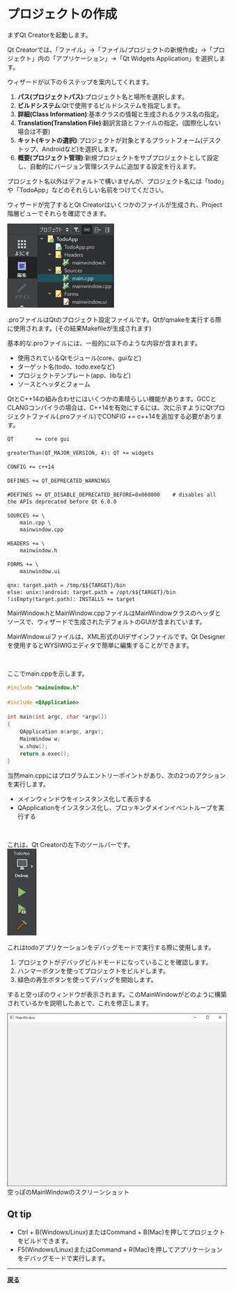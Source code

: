# プロジェクトの作成

まずQt Creatorを起動します。

Qt Creatorでは、「ファイル」→「ファイル/プロジェクトの新規作成」→「プロジェクト」内の「アプリケーション」→「Qt Widgets Application」を選択します。

ウィザードが以下の６ステップを案内してくれます。
1. **パス(プロジェクトパス)**:プロジェクト名と場所を選択します。
2. **ビルドシステム**:Qtで使用するビルドシステムを指定します。
3. **詳細(Class Information)**:基本クラスの情報と生成されるクラス名の指定。
4. **Translation(Translation File)**:翻訳言語とファイルの指定。(国際化しない場合は不要)
5. **キット(キットの選択)**:プロジェクトが対象とするプラットフォーム(デスクトップ、Androidなど)を選択します。
6. **概要(プロジェクト管理)**:新規プロジェクトをサブプロジェクトとして設定し、自動的にバージョン管理システムに追加する設定を行えます。

プロジェクト名以外はデフォルトで構いませんが、プロジェクト名には「todo」や「TodoApp」などのそれらしい名前をつけてください。

ウィザードが完了するとQt Creatorはいくつかのファイルが生成され、Project階層ビューでそれらを確認できます。

![Project階層ビュー](img/1.png)

.proファイルはQtのプロジェクト設定ファイルです。Qtがqmakeを実行する際に使用されます。(その結果Makefileが生成されます)

基本的な.proファイルには、一般的に以下のような内容が含まれます。
* 使用されているQtモジュール(core、guiなど)
* ターゲット名(todo、todo.exeなど)
* プロジェクトテンプレート(app、libなど)
* ソースとヘッダとフォーム

QtとC++14の組み合わせにはいくつかの素晴らしい機能があります。GCCとCLANGコンパイラの場合は、C++14を有効にするには、次に示すようにQtプロジェクトファイル(.proファイル)でCONFIG += c++14を追加する必要があります。

```QMake
QT       += core gui

greaterThan(QT_MAJOR_VERSION, 4): QT += widgets

CONFIG += c++14

DEFINES += QT_DEPRECATED_WARNINGS

#DEFINES += QT_DISABLE_DEPRECATED_BEFORE=0x060000    # disables all the APIs deprecated before Qt 6.0.0

SOURCES += \
    main.cpp \
    mainwindow.cpp

HEADERS += \
    mainwindow.h

FORMS += \
    mainwindow.ui

qnx: target.path = /tmp/$${TARGET}/bin
else: unix:!android: target.path = /opt/$${TARGET}/bin
!isEmpty(target.path): INSTALLS += target
```

MainWindow.hとMainWindow.cppファイルはMainWindowクラスのヘッダとソースで、ウィザードで生成されたデフォルトのGUIが含まれています。

MainWindow.uiファイルは、XML形式のUIデザインファイルです。Qt Designerを使用するとWYSIWIGエディタで簡単に編集することができます。

<br>

ここでmain.cppを示します。

```C++
#include "mainwindow.h"

#include <QApplication>

int main(int argc, char *argv[])
{
    QApplication a(argc, argv);
    MainWindow w;
    w.show();
    return a.exec();
}
```

当然main.cppにはプログラムエントリーポイントがあり、次の2つのアクションを実行します。
* メインウィンドウをインスタンス化して表示する
* QApplicationをインスタンス化し、ブロッキングメインイベントループを実行する

<br>

これは、Qt Creatorの左下のツールバーです。<br>
![ツールバー](img/2.png)

これはtodoアプリケーションをデバッグモードで実行する際に使用します。
1. プロジェクトがデバッグビルドモードになっていることを確認します。
2. ハンマーボタンを使ってプロジェクトをビルドします。
3. 緑色の再生ボタンを使ってデバッグを開始します。

すると空っぽのウィンドウが表示されます。このMainWindowがどのように構築されているかを説明したあとで、これを修正します。

![空っぽのMainWindowのスクリーンショット](img/3.png)<br>
空っぽのMainWindowのスクリーンショット

## Qt tip
* Ctrl + B(Windows/Linux)またはCommand + B(Mac)を押してプロジェクトをビルドできます。
* F5(Windows/Linux)またはCommand + R(Mac)を押してアプリケーションをデバッグモードで実行します。

***
**[戻る](../index.html)**
